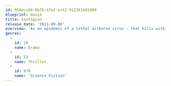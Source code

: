 ```yaml
---
id: 958ecc80-8b76-47e2-ac42-912361b81000
blueprint: movie
title: Contagion
release_date: '2011-09-08'
overview: 'As an epidemic of a lethal airborne virus - that kills within days - rapidly grows, the worldwide medical community races to find a cure and control the panic that spreads faster than the virus itself.'
genres:
  -
    id: 18
    name: Drama
  -
    id: 53
    name: Thriller
  -
    id: 878
    name: 'Science Fiction'
---
```

